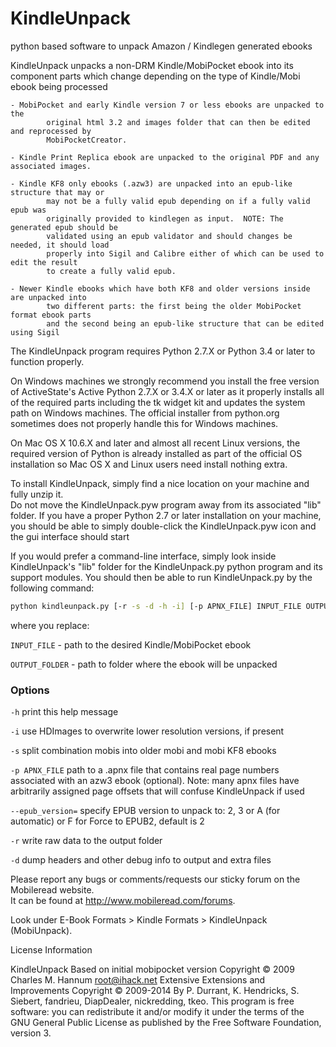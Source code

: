 KindleUnpack
============

python based software to unpack Amazon / Kindlegen generated ebooks

KindleUnpack unpacks a non-DRM Kindle/MobiPocket ebook into its component parts 
which change depending on the type of Kindle/Mobi ebook being processed

	- MobiPocket and early Kindle version 7 or less ebooks are unpacked to the 
            original html 3.2 and images folder that can then be edited and reprocessed by 
            MobiPocketCreator.

	- Kindle Print Replica ebook are unpacked to the original PDF and any associated images.

	- Kindle KF8 only ebooks (.azw3) are unpacked into an epub-like structure that may or 
            may not be a fully valid epub depending on if a fully valid epub was 
            originally provided to kindlegen as input.  NOTE: The generated epub should be
            validated using an epub validator and should changes be needed, it should load
            properly into Sigil and Calibre either of which can be used to edit the result
            to create a fully valid epub.

	- Newer Kindle ebooks which have both KF8 and older versions inside are unpacked into 
            two different parts: the first being the older MobiPocket format ebook parts 
            and the second being an epub-like structure that can be edited using Sigil

The KindleUnpack program requires Python 2.7.X or Python 3.4 or later to function properly. 

On Windows machines we strongly recommend you install the free version of ActiveState's 
Active Python 2.7.X or 3.4.X or later as it properly installs all of the required parts 
including the tk widget kit and updates the system path on Windows machines.  The official 
installer from python.org sometimes does not properly handle this for Windows machines.

On Mac OS X 10.6.X and later and almost all recent Linux versions, the required version 
of Python is already installed as part of the official OS installation so Mac OS X and 
Linux users need install nothing extra.

To install KindleUnpack, simply find a nice location on your machine and fully unzip it.  
Do not move the KindleUnpack.pyw program away from its associated "lib" folder.  If you 
have a proper Python 2.7 or later installation on your machine, you should be able to 
simply double-click the KindleUnpack.pyw icon and the gui interface should start

If you would prefer a command-line interface, simply look inside KindleUnpack's "lib" 
folder for the KindleUnpack.py python program and its support modules.  You should 
then be able to run KindleUnpack.py by the following command:

```sh
python kindleunpack.py [-r -s -d -h -i] [-p APNX_FILE] INPUT_FILE OUTPUT_FOLDER
```

where you replace:

`INPUT_FILE`      - path to the desired Kindle/MobiPocket ebook

`OUTPUT_FOLDER`   - path to folder where the ebook will be unpacked

### Options

`-h`               print this help message

`-i`               use HDImages to overwrite lower resolution versions, if present

`-s`               split combination mobis into older mobi and mobi KF8 ebooks

`-p APNX_FILE`     path to a .apnx file that contains real page numbers associated
                   with an azw3 ebook (optional).  Note: many apnx files have
                   arbitrarily assigned page offsets that will confuse KindleUnpack
                   if used

`--epub_version=`  specify EPUB version to unpack to: 2, 3 or A (for automatic) or
                   F for Force to EPUB2, default is 2

`-r`               write raw data to the output folder

`-d`               dump headers and other debug info to output and extra files

Please report any bugs or comments/requests our sticky forum on the Mobileread website.  
It can be found at http://www.mobileread.com/forums.  

Look under E-Book Formats > Kindle Formats > KindleUnpack (MobiUnpack).

License Information

KindleUnpack
    Based on initial mobipocket version Copyright © 2009 Charles M. Hannum <root@ihack.net>
    Extensive Extensions and Improvements Copyright © 2009-2014 
         By P. Durrant, K. Hendricks, S. Siebert, fandrieu, DiapDealer, nickredding, tkeo.
    This program is free software: you can redistribute it and/or modify
    it under the terms of the GNU General Public License as published by
    the Free Software Foundation, version 3.
